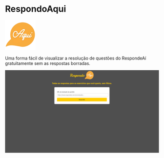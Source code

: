 # RespondoAqui

<img src="./public/logo.png" alt="Logo" width="100"/>

Uma forma fácil de visualizar a resolução de questões do RespondeAí gratuitamente sem as respostas borradas.

![Home Image](.github/home.png)
